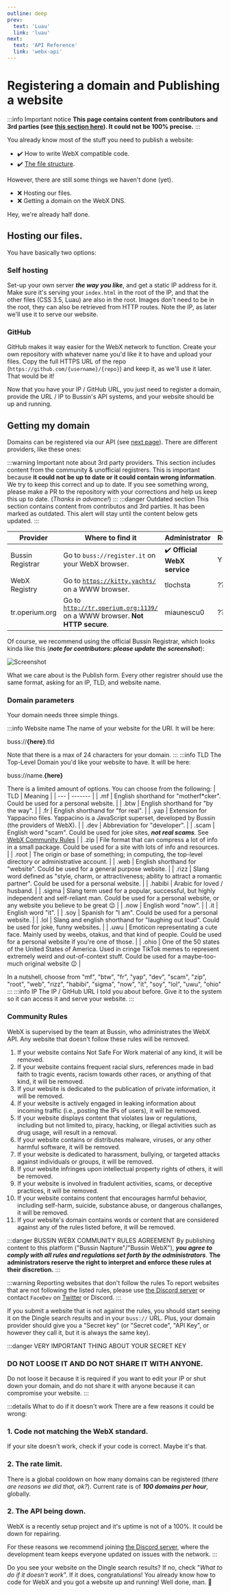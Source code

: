 ```yaml
---
outline: deep
prev:
  text: 'Luau'
  link: 'luau'
next:
  text: 'API Reference'
  link: 'webx-api'
---
```


# Registering a domain and Publishing a website
:::info Important notice
**This page contains content from contributors and 3rd parties (see [this section here](#getting-my-domain)). It could not be 100% precise.**
:::

You already know most of the stuff you need to publish a website:

- :heavy_check_mark: How to write WebX compatible code.
- :heavy_check_mark: [The file structure](dev-start.md#file-structure).

However, there are still some things we haven't done (yet).

- :x: Hosting our files.
- :x: Getting a domain on the WebX DNS.

Hey, we're already half done.

## Hosting our files.

You have basically two options:

### Self hosting

Set-up your own server ***the way you like***, and get a static IP address for it. Make sure it's serving your `index.html` in the root of the IP, and that the other files (CSS 3.5, Luau) are also in the root. Images don't need to be in the root, they can also be retrieved from HTTP routes. Note the IP, as later we'll use it to serve our website.

### GitHub

GitHub makes it way easier for the WebX network to function. Create your own repository with whatever name you'd like it to have and upload your files. Copy the full HTTPS URL of the repo (`https://github.com/{username}/{repo}`) and keep it, as we'll use it later. That would be it!

Now that you have your IP / GitHub URL, you just need to register a domain, provide the URL / IP to Bussin's API systems, and your website should be up and running.

## Getting my domain

Domains can be registered via our API (see [next page](webx-api.md)). There are different providers, like these ones:

:::warning Important note about 3rd party providers.
This section includes content from the community & unofficial registrers. This is important because **it could not be up to date or it could contain wrong information**. We try to keep this correct and up to date. If you see something wrong, please make a PR to the repository with your corrections and help us keep this up to date. (*Thanks in advance!*)
:::
:::danger Outdated section
This section contains content from contributos and 3rd parties. It has been marked as outdated. This alert will stay until the content below gets updated.
:::

| Provider | Where to find it | Administrator | Recommended | Notes |
| -------- | ---------------- | ------------- | ----------- | ----- |
| Bussin Registrar | Go to `buss://register.it` on your WebX browser. | :heavy_check_mark: **Official WebX service** | YES | Open source |
| WebX Registry | Go to [`https://kitty.yachts/`](https://kitty.yachts/) on a WWW browser. | tlochsta | ??? | *No notes.* |
| tr.operium.org | Go to [`http://tr.operium.org:1139/`](http://tr.operium.org:1139/) on a WWW browser. **Not HTTP secure**. | miaunescu0 | ??? | *No notes.* |

Of course, we recommend using the official Bussin Registrar, which looks kinda like this (***note for contributors: please update the screenshot***):

![Screenshot](png4.jpeg)
<!-- TO ANY DEV REVIEWING THE PR - SORRY MAN MY SCREEN IS JUST TOO SMALL FOR THIS XD - someome go take the actual napture and make a better screenshot, thanks-->

What we care about is the Publish form. Every other registrer should use the same format, asking for an IP, TLD, and website name.

### Domain parameters

Your domain needs three simple things.

:::info Website name
The name of your website for the URI. It will be here:

buss://**{here}**.tld

Note that there is a max of 24 characters for your domain.
:::
:::info TLD
The Top-Level Domain you'd like your website to have. It will be here:

buss://name.**{here}**

There is a limited amount of options. You can choose from the following:
| TLD | Meaning |
| --- | ------- |
| .mf | English shorthand for "motherf*cker". Could be used for a personal website. |
| .btw | English shorthand for "by the way". |
| .fr | English shorthand for "for real". |
| .yap | Extension for Yappacino files. Yappacino is a JavaScript superset, developed by Bussin (the providers of WebX). |
| .dev | Abbreviation for "developer". |
| .scam | English word "scam". Could be used for joke sites, ***not real scams***. See [WebX Community Rules](#community-rules) |
| .zip | File format that can compress a lot of info in a small package. Could be used for a site with lots of info and resources. |
| .root | The origin or base of something; in computing, the top-level directory or administrative account. |
| .web | English shorthand for "website". Could be used for a general purpose website. |
| .rizz | Slang word defined as "style, charm, or attractiveness; ability to attract a romantic partner". Could be used for a personal website. |
| .habibi | Arabic for loved / husband. |
| .sigma | Slang term used for a popular, successful, but highly independent and self-reliant man. Could be used for a personal website, or any website you believe to be great :wink: |
| .now | English word "now". |
| .it | English word "it". |
| .soy | Spanish for "I am". Could be used for a personal website. |
| .lol | Slang and english shorthand for "laughing out loud". Could be used for joke, funny websites. |
| .uwu | Emoticon representating a cute face. Mainly used by weebs, otakus, and that kind of people. Could be used for a personal website if you're one of those. |
| .ohio | One of the 50 states of the United States of America. Used in cringe TikTok memes to represent extremely weird and out-of-context stuff. Could be used for a maybe-too-much original website :wink: |

In a nutshell, choose from "mf", "btw", "fr", "yap", "dev", "scam", "zip", "root", "web", "rizz", "habibi", "sigma", "now", "it", "soy", "lol", "uwu", "ohio" 
:::
:::info IP
The IP / GitHub URL I told you about before. Give it to the system so it can access it and serve your website.
:::

### Community Rules

WebX is supervised by the team at Bussin, who administrates the WebX API. Any website that doesn't follow these rules will be removed.

1. If your website contains Not Safe For Work material of any kind, it will be removed.
2. If your website contains frequent racial slurs, references made in bad faith to tragic events, racism towards other races, or anything of that kind, it will be removed.
3. If your website is dedicated to the publication of private information, it will be removed.
4. If your website is actively engaged in leaking information about incoming traffic (i.e., posting the IPs of users), it will be removed.
5. If your website displays content that violates law or regulations, including but not limited to, piracy, hacking, or illegal activities such as drug usage, will result in a removal.
6. If your website contains or distributes malware, viruses, or any other harmful software, it will be removed.
7. If your website is dedicated to harassment, bullying, or targeted attacks against individuals or groups, it will be removed.
8. If your website infringes upon intellectual property rights of others, it will be removed.
9. If your website is involved in fradulent activities, scams, or deceptive practices, it will be removed.
10. If your website contains content that encourages harmful behavior, including self-harm, suicide, substance abuse, or dangerous challanges, it will be removed.
11. If your website's domain contains words or content that are considered against any of the rules listed before, it will be removed.

:::danger BUSSIN WEBX COMMUNITY RULES AGREEMENT
By publishing content to this platform ("Bussin Napture"/"Bussin WebX"), ***you agree to comply with all rules and regulations set forth by the administrators***. **The administrators reserve the right to interpret and enforce these rules at their discretion.**
:::

:::warning Reporting websites that don't follow the rules
To report websites that are not following the listed rules, please use [the Discord server](https://discord.gg/cNwWvdWj42) or contact `FaceDev` on [Twitter](https://twitter.com/facedevstuff) or Discord.
:::

If you submit a website that is not against the rules, you should start seeing it on the Dingle search results and in your `buss://` URL. Plus, your domain provider should give you a "Secret key" (or "Secret code", "API Key", or however they call it, but it is always the same key).

:::danger VERY IMPORTANT THING ABOUT YOUR SECRET KEY
### DO NOT LOOSE IT AND DO NOT SHARE IT WITH ANYONE.
Do not loose it because it is required if you want to edit your IP or shut down your domain, and do not share it with anyone because it can compromise your website.
:::

:::details What to do if it doesn't work
There are a few reasons it could be wrong:
### 1. Code not matching the WebX standard.
If your site doesn't work, check if your code is correct. Maybe it's that.
### 2. The rate limit.
There is a global cooldown on how many domains can be registered (*there are reasons we did that, ok?*). Current rate is of ***100 domains per hour***, globally.
### 2. The API being down.
WebX is a recently setup project and it's uptime is not of a 100%. It could be down for repairing.

For these reasons we recommend joining [the Discord server](https://discord.gg/cNwWvdWj42), where the development team keeps everyone updated on issues with the network.
:::

Do you see your website on the Dingle search results? If no, check "*What to do if it doesn't work*". If it does, congratulations! You already know how to code for WebX and you got a website up and running! Well done, man. :saluting_face:
